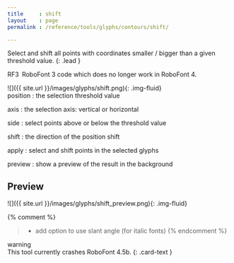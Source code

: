 ```yaml
---
title     : shift
layout    : page
permalink : /reference/tools/glyphs/contours/shift/

---
```


Select and shift all points with coordinates smaller / bigger than a given threshold value.
{: .lead }

<span class="badge text-bg-danger  rounded-0">RF3</span> RoboFont 3 code which does no longer work in RoboFont 4.  


<div class='row'>

<div class='col-sm-4' markdown='1'>
![]({{ site.url }}/images/glyphs/shift.png){: .img-fluid}
</div>

<div class='col-sm-8' markdown='1'>
position
: the selection threshold value

axis
: the selection axis: vertical or horizontal

side
: select points above or below the threshold value

shift
: the direction of the position shift

apply
: select and shift points in the selected glyphs

preview
: show a preview of the result in the background
</div>

</div>


Preview
-------

![]({{ site.url }}/images/glyphs/shift_preview.png){: .img-fluid}


{% comment %}
> - add option to use slant angle (for italic fonts)
{% endcomment %}


<div class="card bg-danger text-bg-danger my-3 rounded-0">
<div class="card-header">warning</div>
<div class="card-body" markdown='1'>
This tool currently crashes RoboFont 4.5b.
{: .card-text }
</div>
</div>
